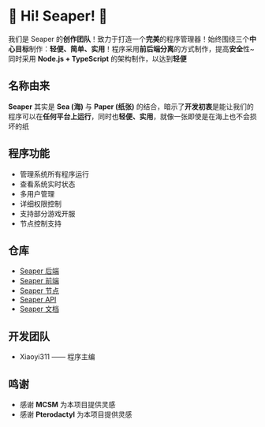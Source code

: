 # 🌟 Hi! Seaper! 🌟
我们是 Seaper 的**创作团队**！致力于打造一个**完美**的程序管理器！始终围绕三个**中心目标**制作：**轻便、简单、实用**！程序采用**前后端分离**的方式制作，提高**安全**性~ 同时采用 **Node.js + TypeScript** 的架构制作，以达到**轻便**


## 名称由来
**Seaper** 其实是 **Sea (海)** 与 **Paper (纸张)** 的结合，暗示了**开发初衷**是能让我们的程序可以在**任何平台上运行**，同时也**轻便、实用**，就像一张即使是在海上也不会损坏的纸

## 程序功能
- 管理系统所有程序运行
- 查看系统实时状态
- 多用户管理
- 详细权限控制
- 支持部分游戏开服
- 节点控制支持

## 仓库
- [Seaper 后端](https://github.com/Seaper-Team/Seaper)
- [Seaper 前端](https://github.com/Seaper-Team/Seaper-Front)
- [Seaper 节点](https://github.com/Seaper-Team/Seaper-Node)
- [Seaper API](https://github.com/Seaper-Team/Seaper-API)
- [Seaper 文档](https://github.com/Seaper-Team/Seaper-Docs)

## 开发团队
- Xiaoyi311 —— 程序主编

## 鸣谢
- 感谢 **MCSM** 为本项目提供灵感
- 感谢 **Pterodactyl** 为本项目提供灵感
